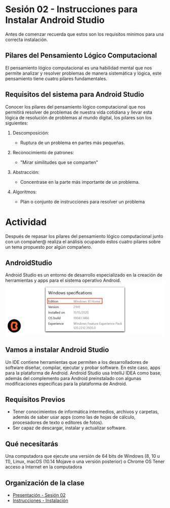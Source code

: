# Sesión 02 - Instrucciones para Instalar Android Studio

Antes de comenzar recuerda que estos son los requisitos minimos para una correcta instalación.

## Pilares del Pensamiento Lógico Computacional

El pensamiento lógico computacional es una habilidad mental que nos permite analizar y resolver problemas de manera sistemática y lógica, este pensamiento tiene cuatro pilares fundamentales.

## Requisitos del sistema para Android Studio

Conocer los pilares del pensamiento lógico computacional que nos permitirá resolver de problemas de nuestra vida cotidiana y llevar esta lógica de resolución de problemas al mundo digital, los pilares son los siguientes: 

1. Descomposición:<br>
    - Ruptura de un problema en partes más pequeñas.

2. Reconocimiento de patrones:<br>
    - "Mirar similitudes que se comparten"

3. Abstracción:<br>
    - Concentrase en la parte más importante de un problema.

4. Algoritmos: <br>
    - Plan o conjunto de instrucciones para resolver un problema

# Actividad

Después de repasar los pilares del pensamiento lógico computacional junto con un compañer@ realiza el análisis ocupando estos cuatro pilares  sobre un tema propuesto por algún compañero.

## AndroidStudio
Android Studio es un entorno de desarrollo especializado en la creación de herramientas y apps para el sistema operativo Android.
![AndroidStudio](img/01.png)

## Vamos a instalar Android Studio

Un IDE contiene herramientas que permiten a los desarrolladores de software diseñar, compilar, ejecutar y probar software. En este caso, apps para la plataforma de Android. Android Studio usa IntelliJ IDEA como base, además del complemento para Android preinstalado con algunas modificaciones específicas para la plataforma de Android.

## Requisitos Previos

* Tener conocimientos de informática intermedios, archivos y carpetas, además de saber usar apps (como las de hojas de cálculo, procesadores de texto o editores de fotos).
* Ser capaz de descargar, instalar y actualizar software.

## Qué necesitarás

Una computadora que ejecute una versión de 64 bits de Windows (8, 10 u 11), Linux, macOS (10.14 Mojave o una versión posterior) o Chrome OS
Tener acceso a Internet en la computadora

## Organización de la clase

- [Presentación - Sesión 02](presentacion/Sesion-01.pptx)
- [Instrucciones - Instalación](instalacion/README.md)